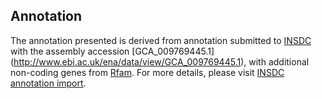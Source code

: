 
Annotation
----------

The annotation presented is derived from annotation submitted to
[INSDC](http://www.insdc.org) with the assembly accession [GCA\_009769445.1]
(http://www.ebi.ac.uk/ena/data/view/GCA_009769445.1),
with additional non-coding genes from
[Rfam](http://rfam.xfam.org/). For more details, please visit [INSDC
annotation import](http://ensemblgenomes.org/info/data/insdc_annotation).

